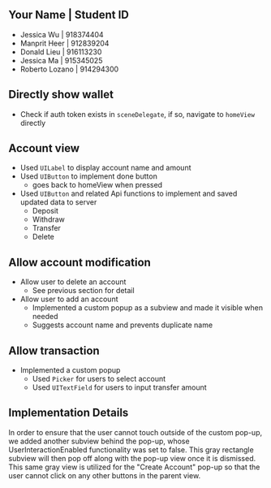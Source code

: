 ## Your Name | Student ID 
* Jessica Wu |  918374404
* Manprit Heer | 912839204
* Donald Lieu | 916113230
* Jessica Ma | 915345025
* Roberto Lozano | 914294300


## Directly show wallet
* Check if auth token exists in `sceneDelegate`, if so, navigate to `homeView` directly 

## Account view
* Used `UILabel` to display account name and amount
* Used `UIButton` to implement done button
  * goes back to homeView when pressed
* Used `UIButton` and related Api functions to implement and saved updated data to server
  * Deposit
  * Withdraw
  * Transfer
  * Delete
  
## Allow account modification
* Allow user to delete an account
  * See previous section for detail
* Allow user to add an account
  * Implemented a custom popup as a subview and made it visible when needed
  * Suggests account name and prevents duplicate name
  
## Allow transaction
* Implemented a custom popup
  * Used `Picker` for users to select account
  * Used `UITextField` for users to input transfer amount 

## Implementation Details
In order to ensure that the user cannot touch outside of the custom pop-up, we added another subview behind the pop-up, whose UserInteractionEnabled functionality was set to false. This gray rectangle subview will then pop off along with the pop-up view once it is dismissed. This same gray view is utilized for the "Create Account" pop-up so that the user cannot click on any other buttons in the parent view.
  
